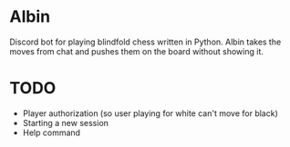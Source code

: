 # Albin

Discord bot for playing blindfold chess written in Python.
Albin takes the moves from chat and pushes them on the board without showing it.

# TODO

- Player authorization (so user playing for white can't move for black)
- Starting a new session
- Help command
